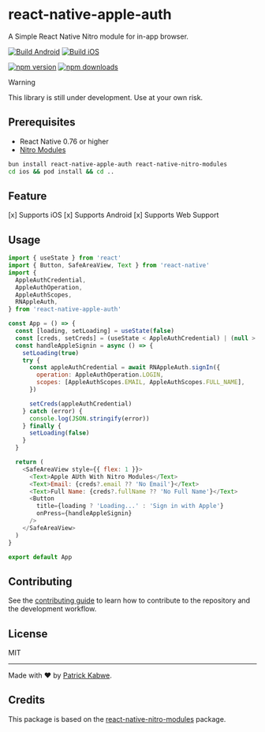 # react-native-apple-auth

A Simple React Native Nitro module for in-app browser.

[![Build Android](https://github.com/patrickkabwe/react-native-apple-auth/actions/workflows/android-build.yml/badge.svg)](https://github.com/patrickkabwe/react-native-apple-auth/actions/workflows/android-build.yml)
[![Build iOS](https://github.com/patrickkabwe/react-native-apple-auth/actions/workflows/ios-build.yml/badge.svg)](https://github.com/patrickkabwe/react-native-apple-auth/actions/workflows/ios-build.yml)

[![npm version](https://img.shields.io/npm/v/react-native-apple-auth.svg?style=flat-square)](https://www.npmjs.com/package/react-native-apple-auth)
[![npm downloads](https://img.shields.io/npm/dm/react-native-apple-auth.svg?style=flat-square)](https://www.npmjs.com/package/react-native-apple-auth)

> [!WARNING]  
> This library is still under development. Use at your own risk.

## Prerequisites

- React Native 0.76 or higher
- [Nitro Modules](https://github.com/mrousavy/nitro)

```sh
bun install react-native-apple-auth react-native-nitro-modules
cd ios && pod install && cd ..
```

## Feature

[x] Supports iOS
[x] Supports Android
[x] Supports Web Support

## Usage

```js
import { useState } from 'react'
import { Button, SafeAreaView, Text } from 'react-native'
import {
  AppleAuthCredential,
  AppleAuthOperation,
  AppleAuthScopes,
  RNAppleAuth,
} from 'react-native-apple-auth'

const App = () => {
  const [loading, setLoading] = useState(false)
  const [creds, setCreds] = (useState < AppleAuthCredential) | (null > null)
  const handleAppleSignin = async () => {
    setLoading(true)
    try {
      const appleAuthCredential = await RNAppleAuth.signIn({
        operation: AppleAuthOperation.LOGIN,
        scopes: [AppleAuthScopes.EMAIL, AppleAuthScopes.FULL_NAME],
      })

      setCreds(appleAuthCredential)
    } catch (error) {
      console.log(JSON.stringify(error))
    } finally {
      setLoading(false)
    }
  }

  return (
    <SafeAreaView style={{ flex: 1 }}>
      <Text>Apple AUth With Nitro Modules</Text>
      <Text>Email: {creds?.email ?? 'No Email'}</Text>
      <Text>Full Name: {creds?.fullName ?? 'No Full Name'}</Text>
      <Button
        title={loading ? 'Loading...' : 'Sign in with Apple'}
        onPress={handleAppleSignin}
      />
    </SafeAreaView>
  )
}

export default App
```

## Contributing

See the [contributing guide](CONTRIBUTING.md) to learn how to contribute to the repository and the development workflow.

## License

MIT

---

Made with ❤️ by [Patrick Kabwe](https://github.com/patrickkabwe).

## Credits

This package is based on the [react-native-nitro-modules](https://github.com/mrousavy/nitro) package.
